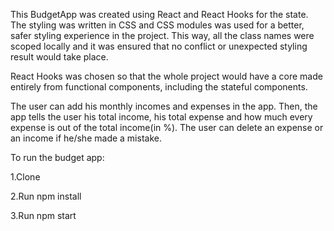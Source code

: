 This BudgetApp was created using React and React Hooks for the state. The styling was written in CSS and CSS modules was used for a better, safer styling experience in the project. This way, all the class names were scoped locally and it was ensured that no conflict or unexpected styling result would take place.

React Hooks was chosen so that the whole project would have a core made entirely from functional components, including the stateful components.

The user can add his monthly incomes and expenses in the app. Then, the app tells the user his total income, his total expense and how much every expense is out of the total income(in %). The user can delete an expense or an income if he/she made a mistake.

To run the budget app:

1.Clone

2.Run npm install

3.Run npm start
